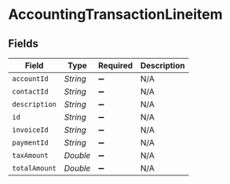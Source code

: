 # AccountingTransactionLineitem


## Fields

| Field              | Type               | Required           | Description        |
| ------------------ | ------------------ | ------------------ | ------------------ |
| `accountId`        | *String*           | :heavy_minus_sign: | N/A                |
| `contactId`        | *String*           | :heavy_minus_sign: | N/A                |
| `description`      | *String*           | :heavy_minus_sign: | N/A                |
| `id`               | *String*           | :heavy_minus_sign: | N/A                |
| `invoiceId`        | *String*           | :heavy_minus_sign: | N/A                |
| `paymentId`        | *String*           | :heavy_minus_sign: | N/A                |
| `taxAmount`        | *Double*           | :heavy_minus_sign: | N/A                |
| `totalAmount`      | *Double*           | :heavy_minus_sign: | N/A                |
